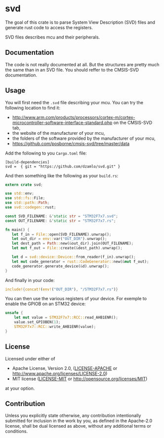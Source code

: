 # svd

The goal of this crate is to parse System View Description (SVD) files and generate rust code to access the registers.

SVD files describes mcu and their peripherals.

## Documentation

The code is not really documented at all. But the structures are pretty much the same than in an SVD file. You should reffer to the CMSIS-SVD documentation.

## Usage

You will first need the `.svd` file describing your mcu. You can try the following location to find it:
 * http://www.arm.com/products/processors/cortex-m/cortex-microcontroller-software-interface-standard.php on the CMSIS-SVD tab,
 * the website of the manufacturer of your mcu,
 * the folders of the software provided by the manufacturer of your mcu,
 * https://github.com/posborne/cmsis-svd/tree/master/data

Add the following to you `Cargo.toml` file:
```
[build-dependencies]
svd =  { git = "https://github.com/dzamlo/svd.git" }
```

And then something like the following as your `build.rs`:
```rust
extern crate svd;

use std::env;
use std::fs::File;
use std::path::Path;
use svd::codegen::rust;

const SVD_FILENAME: &'static str = "STM32F7x7.svd";
const OUT_FILENAME: &'static str = "STM32F7x7.rs";

fn main() {
   let f_in = File::open(SVD_FILENAME).unwrap();
   let out_dir = env::var("OUT_DIR").unwrap();
   let dest_path = Path::new(&out_dir).join(OUT_FILENAME);
   let mut f_out = File::create(&dest_path).unwrap();

   let d = svd::device::Device::from_reader(f_in).unwrap();
   let mut code_generator = rust::CodeGenerator::new(&mut f_out);
   code_generator.generate_device(&d).unwrap();
}
```

And finally in your code:
```rust
include!{concat!(env!("OUT_DIR"), "/STM32F7x7.rs")}
```

You can then use the various registers of your device. For exemple to enable the GPIOB on an STM32 device:
```rust
unsafe {
    let mut value = STM32F7x7::RCC::read_AHB1ENR();
    value.set_GPIOBEN(1);
    STM32F7x7::RCC::write_AHB1ENR(value);
}
```


## License

Licensed under either of

 * Apache License, Version 2.0, ([LICENSE-APACHE](LICENSE-APACHE) or http://www.apache.org/licenses/LICENSE-2.0)
 * MIT license ([LICENSE-MIT](LICENSE-MIT) or http://opensource.org/licenses/MIT)

at your option.

## Contribution

Unless you explicitly state otherwise, any contribution intentionally
submitted for inclusion in the work by you, as defined in the Apache-2.0
license, shall be dual licensed as above, without any additional terms or
conditions.
